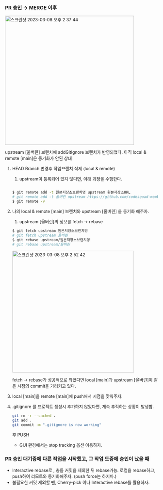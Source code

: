 ### PR 승인 →  MERGE 이후

<img width="425" alt="스크린샷 2023-03-08 오후 2 37 44" src="https://user-images.githubusercontent.com/88966578/223632409-e7dc6536-15b0-49d4-a3ed-d8dd369aa4af.png">

upstream [울버린] 브랜치에 addGitIgnore 브랜치가 반영되었다. 아직 local & remote [main]은 동기화가 안된 상태

1. HEAD Branch 변경후 작업브랜치 삭제 (local & remote)
    1. upstream이 등록되어 있지 않다면, 아래 과정을 수행한다.
    
    ```bash
    
    $ git remote add -t 원본저장소브랜치명 upstream 원본저장소URL
    # git remote add -t 울버린 upstream https://github.com/codesquad-members-2023/swift-photoframe.git
    $ git remote -v
    ```
    
2. 나의 local & remote [main] 브랜치와 upstream [울버린] 을 동기화 해주자. 
    1. upstream [울버린]의 정보를 fetch → rebase
    
    ```bash
    $ git fetch upstream 원본저장소브랜치명 
    # git fetch upstream 울버린 
    $ git rebase upstream/원본저장소브랜치명 
    # git rebase upstream/울버린
    ```
    
    <img width="401" alt="스크린샷 2023-03-08 오후 2 52 42" src="https://user-images.githubusercontent.com/88966578/223632457-3fb7e091-412d-4fe2-97e7-32ef1d57cf42.png">

    
    fetch → rebase가 성공적으로 되었다면 local [main]과 upstream [울버린]이 같은 시점의 commit을 가리키고 있다. 
    
3. local [main]을 remote [main]에 push해서 시점을 맞춰주자.

4. .gitignore 를 프로젝트 생성시 추가하지 않았다면, 계속 추적하는 상황이 발생함.
    ```bash
    git rm -r --cached .
    git add .
    git commit -m ".gitignore is now working"
    ```
    후 PUSH
    
    - GUI 환경에서는 stop tracking 옵션 이용하자.


### PR 승인 대기중에 다른 작업을 시작했고, 그 작업 도중에 승인이 났을 때 
    
   - Interactive rebase로 , 충돌 커밋을 제외한 뒤 rebase가능. 로컬을 rebase하고, push하여 리모트와 동기화해주자. (push force는 하지마.) 
   - 불필요한 커밋 제외할 땐, Cherry-pick 이나 Interactive rebase를 활용하자. 
    
